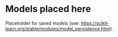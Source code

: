 # Models placed here
Placeholder for saved models (see: https://scikit-learn.org/stable/modules/model_persistence.html).
